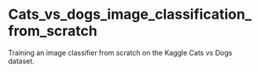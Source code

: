 # Cats_vs_dogs_image_classification_from_scratch
Training an image classifier from scratch on the Kaggle Cats vs Dogs dataset.
